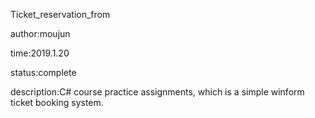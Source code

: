 Ticket_reservation_from

author:moujun

time:2019.1.20

status:complete

description:C# course practice assignments, which is a simple winform ticket booking system.
